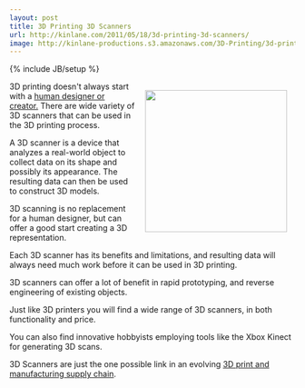 ```yaml
---
layout: post
title: 3D Printing 3D Scanners
url: http://kinlane.com/2011/05/18/3d-printing-3d-scanners/
image: http://kinlane-productions.s3.amazonaws.com/3D-Printing/3d-printing-scanners.jpg
---
```

{% include JB/setup %}
<p>
     <img style="padding: 15px;" src="http://kinlane-productions.s3.amazonaws.com/3D-Printing/3d-printing-scanners.jpg"  width="250" align="right" />3D printing doesn't always start with a <a title="human designer or creator" href="http://www.kinlane.com/2011/05/3d-printing-the-creators/">human designer or creator.</a> There are wide variety of 3D scanners that can be used in the 3D printing process.
</p>

<p>
     A 3D scanner is a device that analyzes a real-world object to collect data on its shape and possibly its appearance. The resulting data can then be used to construct 3D models.
</p>

<p>
     3D scanning is no replacement for a human designer, but can offer a good start creating a 3D representation.
</p>

<p>
     Each 3D scanner has its benefits and limitations, and resulting data will always need much work before it can be used in 3D printing.
</p>

<p>
     3D scanners can offer a lot of benefit in rapid prototyping, and reverse engineering of existing objects.
</p>

<p>
     Just like 3D printers you will find a wide range of 3D scanners, in both functionality and price.
</p>

<p>
     You can also find innovative hobbyists employing tools like the Xbox Kinect for generating 3D scans.
</p>

<p>
     3D Scanners are just the one possible link in an evolving <a title="3D print and manufacturing supplying chain" href="http://www.kinlane.com/2011/05/3d-printing-and-manufacturing-supply-chain/">3D print and manufacturing supply chain</a>.
</p>